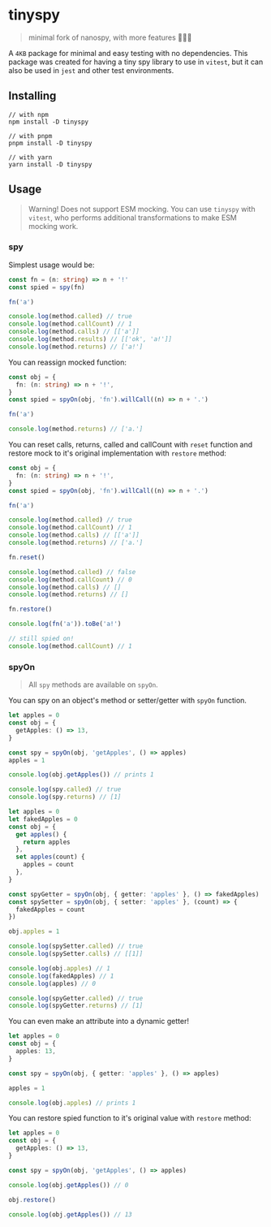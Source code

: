 # tinyspy

> minimal fork of nanospy, with more features 🕵🏻‍♂️

A `4KB` package for minimal and easy testing with no dependencies.
This package was created for having a tiny spy library to use in `vitest`, but it can also be used in `jest` and other test environments.

## Installing

```
// with npm
npm install -D tinyspy

// with pnpm
pnpm install -D tinyspy

// with yarn
yarn install -D tinyspy
```

## Usage

> Warning! Does not support ESM mocking. You can use `tinyspy` with `vitest`, who performs additional transformations to make ESM mocking work.

### spy

Simplest usage would be:

```ts
const fn = (n: string) => n + '!'
const spied = spy(fn)

fn('a')

console.log(method.called) // true
console.log(method.callCount) // 1
console.log(method.calls) // [['a']]
console.log(method.results) // [['ok', 'a!']]
console.log(method.returns) // ['a!']
```

You can reassign mocked function:

```ts
const obj = {
  fn: (n: string) => n + '!',
}
const spied = spyOn(obj, 'fn').willCall((n) => n + '.')

fn('a')

console.log(method.returns) // ['a.']
```

You can reset calls, returns, called and callCount with `reset` function and restore mock to it's original implementation with `restore` method:

```ts
const obj = {
  fn: (n: string) => n + '!',
}
const spied = spyOn(obj, 'fn').willCall((n) => n + '.')

fn('a')

console.log(method.called) // true
console.log(method.callCount) // 1
console.log(method.calls) // [['a']]
console.log(method.returns) // ['a.']

fn.reset()

console.log(method.called) // false
console.log(method.callCount) // 0
console.log(method.calls) // []
console.log(method.returns) // []

fn.restore()

console.log(fn('a')).toBe('a!')

// still spied on!
console.log(method.callCount) // 1
```

### spyOn

> All `spy` methods are available on `spyOn`.

You can spy on an object's method or setter/getter with `spyOn` function.

```ts
let apples = 0
const obj = {
  getApples: () => 13,
}

const spy = spyOn(obj, 'getApples', () => apples)
apples = 1

console.log(obj.getApples()) // prints 1

console.log(spy.called) // true
console.log(spy.returns) // [1]
```

```ts
let apples = 0
let fakedApples = 0
const obj = {
  get apples() {
    return apples
  },
  set apples(count) {
    apples = count
  },
}

const spyGetter = spyOn(obj, { getter: 'apples' }, () => fakedApples)
const spySetter = spyOn(obj, { setter: 'apples' }, (count) => {
  fakedApples = count
})

obj.apples = 1

console.log(spySetter.called) // true
console.log(spySetter.calls) // [[1]]

console.log(obj.apples) // 1
console.log(fakedApples) // 1
console.log(apples) // 0

console.log(spyGetter.called) // true
console.log(spyGetter.returns) // [1]
```

You can even make an attribute into a dynamic getter!

```ts
let apples = 0
const obj = {
  apples: 13,
}

const spy = spyOn(obj, { getter: 'apples' }, () => apples)

apples = 1

console.log(obj.apples) // prints 1
```

You can restore spied function to it's original value with `restore` method:

```ts
let apples = 0
const obj = {
  getApples: () => 13,
}

const spy = spyOn(obj, 'getApples', () => apples)

console.log(obj.getApples()) // 0

obj.restore()

console.log(obj.getApples()) // 13
```
